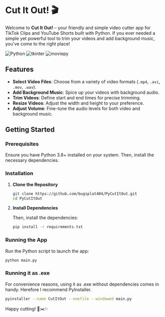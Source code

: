 # Cut It Out! 🎬

Welcome to **Cut It Out!** – your friendly and simple video cutter app for TikTok Clips and YouTube Shorts built with Python. If you ever needed a simple yet powerful tool to trim your videos and add background music, you've come to the right place!

![Python](https://img.shields.io/badge/Python-3.8%2B-blue)
![tkinter](https://img.shields.io/badge/tkinter-GUI-orange)
![moviepy](https://img.shields.io/badge/moviepy-Video%20Editing-green)

## Features

- **Select Video Files**: Choose from a variety of video formats (`.mp4`, `.avi`, `.mov`, `.wav`).
- **Add Background Music**: Spice up your videos with background audio.
- **Trim Videos**: Define start and end times for precise trimming.
- **Resize Videos**: Adjust the width and height to your preference.
- **Adjust Volume**: Fine-tune the audio levels for both video and background music.

## Getting Started

### Prerequisites

Ensure you have Python 3.8+ installed on your system. Then, install the necessary dependencies.

### Installation

1. **Clone the Repository**

    ```bash
    git clone https://github.com/bugsplat404/PyCutItOut.git
    cd PyCutItOut
    ```

2. **Install Dependencies**

    Then, install the dependencies:

    ```bash
    pip install -r requirements.txt
    ```

### Running the App

Run the Python script to launch the app:

```bash
python main.py
```


### Running it as .exe

For convenience reasons, using it as .exe without dependencies comes in handy. Herefore I recommend PyInstaller.

```bash
pyinstaller --name CutItOut --onefile --windowed main.py
```


Happy cutting! 🎥✂️✨

